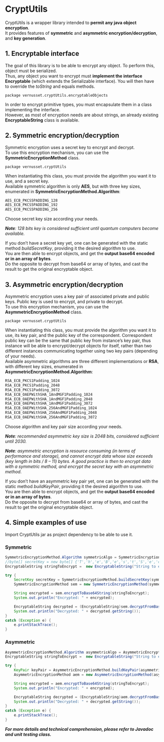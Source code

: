 # CryptUtils

CryptUtils is a wrapper library intended to **permit any java object encryption**.  
It provides features of **symmetric** and **asymmetric encryption/decryption**, and **key generation**.  

## 1. Encryptable interface

The goal of this library is to be able to encrypt any object. To perform this, object must be serialized.  
Thus, any object you want to encrypt must **implement the interface Encryptable** (which extends the Serializable interface). You will then have to override the *toString* and equals methods.

`package vernusset.cryptUtils.encryptableObjects`

In order to encrypt primitive types, you must encapsulate them in a class implementing the interface.  
However, as most of encryption needs are about strings, an already existing **EncryptableString** class is available.  

## 2. Symmetric encryption/decryption

Symmetric encryption uses a secret key to encrypt and decrypt.  
To use this encryption mechanism, you can use the **SymmetricEncryptionMethod** class.  

`package vernusset.cryptUtils`

When instantiating this class, you must provide the algorithm you want it to use, and a secret key.  
Available symmetric algorithm is only **AES**, but with three key sizes, enumerated in **SymmetricEncryptionMethod.Algorithm**:

```java
AES_ECB_PKCS5PADDING_128
AES_ECB_PKCS5PADDING_192
AES_ECB_PKCS5PADDING_256
```

Choose secret key size according your needs.  

*__Note__: 128 bits key is considered sufficient until quantum computers become available.*

If you don’t have a secret key yet, one can be generated with the static method *buildSecretKey*, providing it the desired algorithm to use.  
You are then able to encrypt objects, and get the **output base64 encoded or in an array of bytes**.  
Do the opposite to decrypt from base64 or array of bytes, and cast the result to get the original encryptable object.  

## 3. Asymmetric encryption/decryption

Asymmetric encryption uses a key pair of associated private and public keys. Public key is used to encrypt, and private to decrypt.  
To use this encryption mechanism, you can use the **AsymmetricEncryptionMethod** class.  

`package vernusset.cryptUtils`

When instantiating this class, you must provide the algorithm you want it to use, its key pair, and the public key of the correspondent. Correspondent public key can be the same that public key from instance’s key pair, thus instance will be able to encrypt/decrypt objects for itself, rather than two different instances communicating together using two key pairs (depending of your needs).  
Available asymmetric algorithms are three different implementations or **RSA**, with different key sizes, enumerated in **AsymmetricEncryptionMethod.Algorithm**:

```java
RSA_ECB_PKCS1Padding_1024
RSA_ECB_PKCS1Padding_2048
RSA_ECB_PKCS1Padding_3072
RSA_ECB_OAEPWithSHA_1AndMGF1Padding_1024
RSA_ECB_OAEPWithSHA_1AndMGF1Padding_2048
RSA_ECB_OAEPWithSHA_1AndMGF1Padding_3072
RSA_ECB_OAEPWithSHA_256AndMGF1Padding_1024
RSA_ECB_OAEPWithSHA_256AndMGF1Padding_2048
RSA_ECB_OAEPWithSHA_256AndMGF1Padding_3072
```

Choose algorithm and key pair size according your needs.  

*__Note__: recommended asymmetric key size is 2048 bits, considered sufficient until 2030.*  

*__Note__: asymmetric encryption is resource consuming (in terms of performance and storage), and cannot encrypt data whose size exceeds (key length in bits / 8 – 11) bytes. A good practice is then to encrypt data with a symmetric method, and encrypt the secret key with an asymmetric method.*  

If you don’t have an asymmetric key pair yet, one can be generated with the static method *buildKeyPair*, providing it the desired algorithm to use.  
You are then able to encrypt objects, and get the **output base64 encoded or in an array of bytes**.  
Do the opposite to decrypt from base64 or array of bytes, and cast the result to get the original encryptable object.  

## 4. Simple examples of use

Import CryptUtils jar as project dependency to be able to use it.  

### Symmetric

```java
SymmetricEncryptionMethod.Algorithm symmetricAlgo = SymmetricEncryptionMethod.SymmetricAlgorithm.AES_ECB_PKCS5PADDING_128;
//byte[] secretKey = new byte[] {'T','h','e','B','e','s','t','S','e','c','r','e','t','K','e','y'};
EncryptableString stringToEncrypt =  new EncryptableString("String to encrypt");

try {
    SecretKey secretKey = SymmetricEncryptionMethod.buildSecretKey(symmetricAlgo);
    SymmetricEncryptionMethod sem = new SymmetricEncryptionMethod(symmetricAlgo, secretKey);

    String encrypted = sem.encryptToBase64String(stringToEncrypt);
    System.out.println("Encrypted: " + encrypted);

    EncryptableString decrypted = (EncryptableString)sem.decryptFromBase64String(encrypted);
    System.out.println("Decrypted: " + decrypted.getString());
}
catch (Exception e) {
    e.printStackTrace();
}
```

### Asymmetric

```java
AsymmetricEncryptionMethod.Algorithm asymmetricAlgo = AsymmetricEncryptionMethod.AsymmetricAlgorithm.RSA_ECB_PKCS1Padding_2048;
EncryptableString stringToEncrypt =  new EncryptableString("String to encrypt");

try {
    KeyPair keyPair = AsymmetricEncryptionMethod.buildKeyPair(asymmetricAlgo);
    AsymmetricEncryptionMethod aem = new AsymmetricEncryptionMethod(asymmetricAlgo, keyPair, keyPair.getPublic());

    String encrypted = aem.encryptToBase64String(stringToEncrypt);
    System.out.println("Encrypted: " + encrypted);

    EncryptableString decrypted = (EncryptableString)aem.decryptFromBase64String(encrypted);
    System.out.println("Decrypted: " + decrypted.getString());
}
catch (Exception e) {
    e.printStackTrace();
}
```

***For more details and technical comprehension, please refer to Javadoc and unit testing class.***
